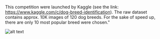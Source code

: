 This competition were launched by Kaggle (see the link: https://www.kaggle.com/c/dog-breed-identification). The raw dataset contains approx. 10K images of 120 dog breeds. For the sake of speed up, there are only 10 most popular breed were chosen."

![alt text](https://storage.googleapis.com/kaggle-competitions/kaggle/3333/media/border_collies.png)
